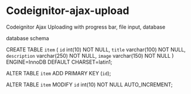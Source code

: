 # Codeignitor-ajax-upload

Codeignitor Ajax Uploading with progress bar, file input, database


database schema


CREATE TABLE `item` (
  `id` int(10) NOT NULL,
  `title` varchar(100) NOT NULL,
  `description` varchar(250) NOT NULL,
  `image` varchar(150) NOT NULL
) ENGINE=InnoDB DEFAULT CHARSET=latin1;


ALTER TABLE `item`
  ADD PRIMARY KEY (`id`);

ALTER TABLE `item`
  MODIFY `id` int(10) NOT NULL AUTO_INCREMENT;

